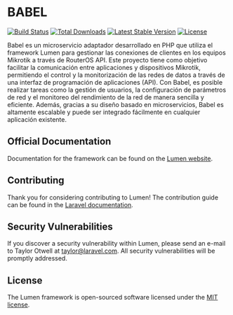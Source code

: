 # BABEL

[![Build Status](https://travis-ci.org/laravel/lumen-framework.svg)](https://travis-ci.org/laravel/lumen-framework)
[![Total Downloads](https://img.shields.io/packagist/dt/laravel/framework)](https://packagist.org/packages/laravel/lumen-framework)
[![Latest Stable Version](https://img.shields.io/packagist/v/laravel/framework)](https://packagist.org/packages/laravel/lumen-framework)
[![License](https://img.shields.io/packagist/l/laravel/framework)](https://packagist.org/packages/laravel/lumen-framework)

Babel es un microservicio adaptador desarrollado en PHP que utiliza el framework Lumen para gestionar las conexiones de clientes en los equipos Mikrotik a través de RouterOS API. Este proyecto tiene como objetivo facilitar la comunicación entre aplicaciones y dispositivos Mikrotik, permitiendo el control y la monitorización de las redes de datos a través de una interfaz de programación de aplicaciones (API). Con Babel, es posible realizar tareas como la gestión de usuarios, la configuración de parámetros de red y el monitoreo del rendimiento de la red de manera sencilla y eficiente. Además, gracias a su diseño basado en microservicios, Babel es altamente escalable y puede ser integrado fácilmente en cualquier aplicación existente.

## Official Documentation

Documentation for the framework can be found on the [Lumen website](https://lumen.laravel.com/docs).

## Contributing

Thank you for considering contributing to Lumen! The contribution guide can be found in the [Laravel documentation](https://laravel.com/docs/contributions).

## Security Vulnerabilities

If you discover a security vulnerability within Lumen, please send an e-mail to Taylor Otwell at taylor@laravel.com. All security vulnerabilities will be promptly addressed.

## License

The Lumen framework is open-sourced software licensed under the [MIT license](https://opensource.org/licenses/MIT).
